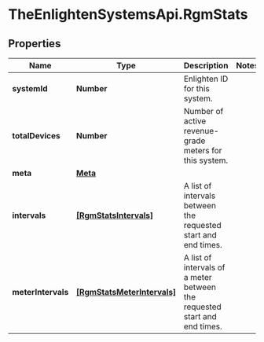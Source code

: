 # TheEnlightenSystemsApi.RgmStats

## Properties

Name | Type | Description | Notes
------------ | ------------- | ------------- | -------------
**systemId** | **Number** | Enlighten ID for this system. | 
**totalDevices** | **Number** | Number of active revenue-grade meters for this system. | 
**meta** | [**Meta**](Meta.md) |  | 
**intervals** | [**[RgmStatsIntervals]**](RgmStatsIntervals.md) | A list of intervals between the requested start and end times. | 
**meterIntervals** | [**[RgmStatsMeterIntervals]**](RgmStatsMeterIntervals.md) | A list of intervals of a meter between the requested start and end times. | 


